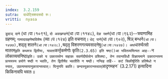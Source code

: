 ```yaml
---
index:  3.2.159
sutra:  दाधेट्सिशदसदो रुः।
vritti:  nyasa
---
```


`डुदाञ् दाने` (धा।पा।१०९१), `दो अवखण्डने`(धा।पा।११४८), `देङ रक्षणे`(धा।पा।९६२)--त्रयाणामिह ग्रहणम्; `गामादाग्रहणेष्वविशेषः` (व्या।प।१२४) इति वचनात्। `धेट् पाने`(धा।पा।९०२), षिञ् बन्धने` (धा।पा।१४७७), `शद्लृ शातने` (धा।पा।१४२८), `षद्लृ विशरणगत्यवसादनेषु` (धा।पा।१४२७)। अथ `धारुर्वत्सो मातरम्` इति कथमत्र द्वितीया, यावता `कर्त्तृकर्मणोः कृति` (2.3.65) इति षष्ठ()आ भवितव्यमित्यत आह-- `न लोकाव्ययनिष्ठा` इति। उको य उकारस्तेन सहाकः सवर्णदीर्घत्वेन प्रश्लिष्टः, तेन तदन्तविधौ विज्ञायमाने उकारान्तस्य प्रत्ययस्य प्रयोगे षष्ठी न भवति, तेन द्वितीयैव भवतीति न षष्ठी। नन्विह तर्हि-- कटं चिकीर्षुरिति प्रतिषेधो न स्यात्, उप्रत्यय्सयानुकारान्तत्वात्। घिनुणपि बवति। छन्दस्युकारान्तत्वात् `आदृगमहन` (3.2.171) इत्यादिना किकिनावपि भवतः॥
